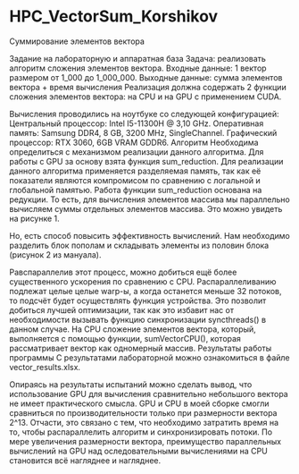 # HPC_VectorSum_Korshikov
 
Суммирование элементов вектора

Задание на лабораторную и аппаратная база
Задача: реализовать алгоритм сложения элементов вектора.
Входные данные: 1 вектор размером от 1_000 до 1_000_000.
Выходные данные: сумма элементов вектора + время вычисления
Реализация должна содержать 2 функции сложения элементов вектора: на CPU и на GPU с применением CUDA.

Вычисления проводились на ноутбуке со следующей конфигурацией:
Центральный процессор: Intel I5-11300H @ 3,10 GHz.
Оперативная память: Samsung DDR4, 8 GB, 3200 MHz, SingleChannel.
Графический процессор: RTX 3060, 6GB VRAM GDDR6.
Алгоритм
Необходима определиться с механизмом реализации данного алгоритма.
Для работы с GPU за основу взята функция sum_reduction. 
Для реализации данного алгоритма применяется разделяемая память, так как её показатели являются компромисом по сравнению с логальной и глобальной памятью. Работа функции sum_reduction основана на редукции.
То есть, для вычисления элементов массива мы параллельно вычисляем суммы отдельных элементов массива. Это можно увидеть на рисунке 1. 



Но, есть способ повысить эффективность вычислений. Нам необходимо разделить блок пополам и складывать элементы из половин блока (рисунок 2 из мануала).



Равспараллелив этот процесс, можно добиться ещё более существенного ускорения по сравнению с CPU. Распараллеливанию подлежат целые целые warp-ы, а когда останется меньше 32 потоков, то подсчёт будет осуществлять функция устройства. Это позволит добиться лучшей оптимизации, так как это избавит нас от необходимости вызывать функцию синхронизации syncthreads() в данном случае. На CPU сложение элементов вектора, который, выполняется с помощью функции,  sumVectorCPU(), которая рассматривает вектор как одномерный массив. 
Результаты работы программы
С результатами лабораторной можно ознакомиться в файле vector_results.xlsx.



Опираясь на результаты испытаний можно сделать вывод, что использование GPU для вычисления сравнительно небольшого вектора не имеет практического смысла. GPU и CPU в моей сборке смогли сравниться по производительности только при размерности вектора 2^13. Отчасти, это связано с тем, что необходимо затратить время на то, чтобы распараллелить алгоритм и синхронизировать потоки. По мере увеличения размерности вектора, преимущество параллельных вычислений на GPU над оследовательными вычислениями на CPU становится всё нагляднее и нагляднее.
